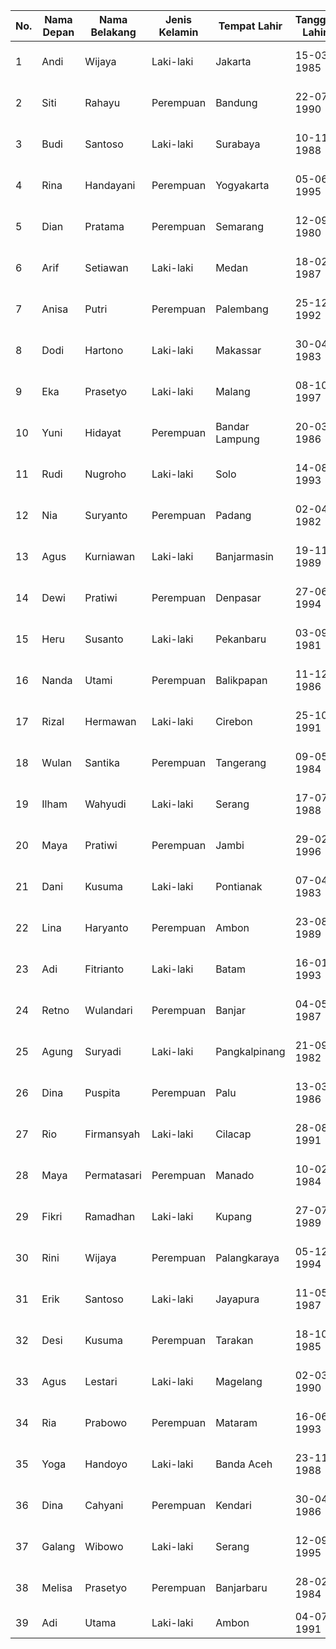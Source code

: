 | No. | Nama Depan  | Nama Belakang  | Jenis Kelamin | Tempat Lahir     | Tanggal Lahir | Alamat                                               | Kota          | Kode Pos | Nomor Telepon      | Email                              |
|-----|-------------|----------------|---------------|------------------|---------------|------------------------------------------------------|---------------|----------|---------------------|------------------------------------|
| 1   | Andi        | Wijaya         | Laki-laki     | Jakarta          | 15-03-1985    | Jl. Puri Indah No. 25                                | Jakarta       | 12345    | 0812-3456-7890    | andi.wijaya@email.com              |
| 2   | Siti        | Rahayu         | Perempuan     | Bandung          | 22-07-1990    | Komplek Melati Blok C2 No. 10                         | Bandung       | 67890    | 0821-2345-6789    | siti.rahayu@email.com              |
| 3   | Budi        | Santoso        | Laki-laki     | Surabaya         | 10-11-1988    | Jl. Kenjeran No. 15                                   | Surabaya      | 54321    | 0815-6789-0123    | budi.santoso@email.com             |
| 4   | Rina        | Handayani      | Perempuan     | Yogyakarta       | 05-06-1995    | Perumahan Griya Asri Blok B3 No. 7                   | Jogja         | 45678    | 0822-1234-5678    | rina.handayani@email.com          |
| 5   | Dian        | Pratama        | Perempuan     | Semarang         | 12-09-1980    | Jl. Diponegoro No. 30                                | Semarang      | 23456    | 0811-5678-9012    | dian.pratama@email.com             |
| 6   | Arif        | Setiawan       | Laki-laki     | Medan            | 18-02-1987    | Perumahan Taman Indah Blok D5 No. 12                | Medan         | 78901    | 0813-8901-2345    | arif.setiawan@email.com            |
| 7   | Anisa       | Putri          | Perempuan     | Palembang        | 25-12-1992    | Jl. Sudirman No. 8                                   | Palembang     | 56789    | 0823-4567-8901    | anisa.putri@email.com              |
| 8   | Dodi        | Hartono        | Laki-laki     | Makassar         | 30-04-1983    | Komplek Permata Hijau Blok F1 No. 18                 | Makassar      | 34567    | 0814-6789-0123    | dodi.hartono@email.com             |
| 9   | Eka         | Prasetyo       | Laki-laki     | Malang           | 08-10-1997    | Jl. Danau Toba No. 7                                 | Malang        | 67890    | 0821-2345-6789    | eka.prasetyo@email.com             |
| 10  | Yuni        | Hidayat        | Perempuan     | Bandar Lampung   | 20-03-1986    | Perumahan Citra Indah Blok A2 No. 5                  | Lampung       | 12345    | 0812-3456-7890    | yuni.hidayat@email.com             |
| 11  | Rudi        | Nugroho        | Laki-laki     | Solo             | 14-08-1993    | Jl. Slamet Riyadi No. 12                             | Solo          | 89012    | 0822-3456-7890    | rudi.nugroho@email.com             |
| 12  | Nia         | Suryanto       | Perempuan     | Padang           | 02-04-1982    | Jl. Simpang Lima No. 7                               | Padang        | 34567    | 0811-2345-6789    | nia.suryanto@email.com             |
| 13  | Agus        | Kurniawan      | Laki-laki     | Banjarmasin      | 19-11-1989    | Jl. A. Yani No. 9                                    | Banjarmasin   | 67890    | 0823-5678-9012    | agus.kurniawan@email.com          |
| 14  | Dewi        | Pratiwi        | Perempuan     | Denpasar         | 27-06-1994    | Komplek Bumi Ayu Blok D3 No. 15                      | Denpasar      | 12345    | 0812-3456-7890    | dewi.pratiwi@email.com             |
| 15  | Heru        | Susanto        | Laki-laki     | Pekanbaru        | 03-09-1981    | Jl. Sudirman No. 28                                  | Pekanbaru     | 56789    | 0821-2345-6789    | heru.susanto@email.com            |
| 16  | Nanda       | Utami          | Perempuan     | Balikpapan       | 11-12-1986    | Perumahan Balik Indah Blok B1 No. 8                 | Balikpapan    | 23456    | 0813-4567-8901    | nanda.utami@email.com              |
| 17  | Rizal       | Hermawan       | Laki-laki     | Cirebon          | 25-10-1991    | Jl. Cipto Mangunkusumo No. 17                       | Cirebon       | 78901    | 0814-6789-0123    | rizal.hermawan@email.com           |
| 18  | Wulan       | Santika        | Perempuan     | Tangerang        | 09-05-1984    | Komplek Green Garden Blok A4 No. 6                  | Tangerang     | 34567    | 0822-1234-5678    | wulan.santika@email.com            |
| 19  | Ilham       | Wahyudi        | Laki-laki     | Serang           | 17-07-1988    | Jl. Pahlawan No. 11                                  | Serang        | 67890    | 0815-5678-9012 | ilham.wahyudi@email.com            |
| 20  | Maya        | Pratiwi        | Perempuan     | Jambi            | 29-02-1996    | Jl. Ahmad Yani No. 5                                | Jambi         | 12345    | 0823-8901-2345    | maya.pratiwi@email.com             |
| 21  | Dani        | Kusuma         | Laki-laki     | Pontianak        | 07-04-1983    | Perumahan Harapan Indah Blok C2 No. 9               | Pontianak     | 56789    | 0812-3456-7890    | dani.kusuma@email.com              |
| 22  | Lina        | Haryanto       | Perempuan     | Ambon            | 23-08-1989    | Jl. Imam Bonjol No. 21                              | Ambon         | 23456    | 0821-2345-6789    | lina.haryanto@email.com            |
| 23  | Adi         | Fitrianto      | Laki-laki     | Batam            | 16-01-1993    | Komplek Taman Sari Blok D4 No. 3                    | Batam         | 78901    | 0813-4567-8901    | adi.fitrianto@email.com            |
| 24  | Retno       | Wulandari      | Perempuan     | Banjar          | 04-05-1987    | Jl. Hayam Wuruk No. 14                              | Banjar        | 34567    | 0814-6789-0123    | retno.wulandari@email.com          |
| 25  | Agung       | Suryadi        | Laki-laki     | Pangkalpinang   | 21-09-1982    | Jl. Jenderal Sudirman No. 6                         | Pangkalpinang | 67890    | 0822-1234-5678    | agung.suryadi@email.com            |
| 26  | Dina        | Puspita        | Perempuan     | Palu            | 13-03-1986    | Jl. Hasanuddin No. 19                               | Palu          | 12345    | 0812-3456-7890    | dina.puspita@email.com             |
| 27  | Rio         | Firmansyah     | Laki-laki     | Cilacap          | 28-08-1991    | Perumahan Pesona Indah Blok B2 No. 11               | Cilacap       | 56789    | 0821-2345-6789    | rio.firmansyah@email.com           |
| 28  | Maya        | Permatasari    | Perempuan     | Manado           | 10-02-1984    | Jl. Kawi No. 8                                      | Manado        | 23456    | 0811-5678-9012    | maya.permatasari@email.com         |
| 29  | Fikri       | Ramadhan       | Laki-laki     | Kupang           | 27-07-1989    | Komplek Citra Harmoni Blok A1 No. 6                 | Kupang        | 78901    | 0813-8901-2345    | fikri.ramadhan@email.com           |
| 30  | Rini        | Wijaya         | Perempuan     | Palangkaraya     | 05-12-1994    | Jl. A. Yani No. 3                                   | Palangkaraya  | 12345    | 0815-5678-9012    | rini.wijaya@email.com              |
| 31  | Erik        | Santoso        | Laki-laki     | Jayapura         | 11-05-1987    | Jl. Merdeka No. 10                                  | Jayapura      | 34567    | 0822-1234-5678    | erik.santoso@email.com             |
| 32  | Desi        | Kusuma         | Perempuan     | Tarakan          | 18-10-1985    | Jl. Gatot Subroto No. 22                            | Tarakan       | 67890    | 0814-6789-0123    | desi.kusuma@email.com              |
| 33  | Agus        | Lestari        | Laki-laki     | Magelang         | 02-03-1990    | Perumahan Permata Buana Blok C3 No. 8               | Magelang      | 12345    | 0823-4567-8901    | agus.lestari@email.com             |
| 34  | Ria         | Prabowo        | Perempuan     | Mataram          | 16-06-1993    | Jl. Diponegoro No. 20                               | Mataram       | 23456    | 0812-3456-7890    | ria.prabowo@email.com              |
| 35  | Yoga        | Handoyo        | Laki-laki     | Banda Aceh       | 23-11-1988    | Jl. Teuku Umar No. 9                                | Banda Aceh    | 56789    | 0821-2345-6789    | yoga.handoyo@email.com             |
| 36  | Dina        | Cahyani        | Perempuan     | Kendari          | 30-04-1986    | Komplek Permata Sari Blok B1 No. 7                  | Kendari       | 67890    | 0813-4567-8901    | dina.cahyani@email.com             |
| 37  | Galang      | Wibowo         | Laki-laki     | Serang           | 12-09-1995    | Jl. Gajah Mada No. 5                                | Serang        | 34567    | 0822-1234-5678    | galang.wibowo@email.com            |
| 38  | Melisa      | Prasetyo       | Perempuan     | Banjarbaru       | 28-02-1984    | Komplek Anggrek Blok A2 No. 15                      | Banjarbaru    | 78901    | 0814-6789-0123    | melisa.prasetyo@email.com          |
| 39  | Adi         | Utama          | Laki-laki     | Ambon            | 04-07-1991    | Jl. Pahlawan No. 17                                 | Ambon         | 12345    | 0823-890
